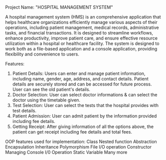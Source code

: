 Project Name: "HOSPITAL MANAGEMENT SYSTEM"

A hospital management system (HMS) is an comprehensive application that helps healthcare organizations efficiently manage various aspects of their operations, including patient management, medical records, administrative tasks, and financial transactions. It is designed to streamline workflows, enhance productivity, improve patient care, and ensure effective resource utilization within a hospital or healthcare facility. The system is designed to work both as a file-based application and a console application, providing flexibility and convenience to users.

Features:
1. Patient Details:
Users can enter and manage patient information, including name, gender, age, address, and contact details.
Patient details are securely stored and can be accessed for future process. User can see the old patient's details.
2. Doctor Selection:
User can select doctor informations & can select the doctor using the timetable given.
3. Test Selection:
User can select the tests that the hospital provides with test details.
4. Patient Admission:
User can admit patient by the information provided including fee details.
5. Getting Receipt:
After giving information of all the options above, the patient can get receipt including fee details and total fees.

OOP features used for implementation:
Class
Nested function
Abstraction
Encapsulation
Inheritance
Polymorphism
File I/O operation
Constructor
Managing Console I/0 Operation
Static Variable
Many more
